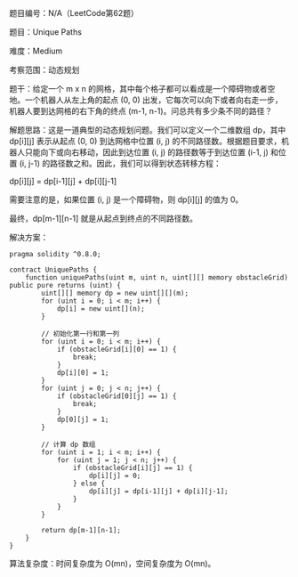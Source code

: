 题目编号：N/A（LeetCode第62题）

题目：Unique Paths

难度：Medium

考察范围：动态规划

题干：给定一个 m x n 的网格，其中每个格子都可以看成是一个障碍物或者空地。一个机器人从左上角的起点 (0, 0) 出发，它每次可以向下或者向右走一步，机器人要到达网格的右下角的终点 (m-1, n-1)。问总共有多少条不同的路径？

解题思路：这是一道典型的动态规划问题。我们可以定义一个二维数组 dp，其中 dp[i][j] 表示从起点 (0, 0) 到达网格中位置 (i, j) 的不同路径数。根据题目要求，机器人只能向下或向右移动，因此到达位置 (i, j) 的路径数等于到达位置 (i-1, j) 和位置 (i, j-1) 的路径数之和。因此，我们可以得到状态转移方程：

dp[i][j] = dp[i-1][j] + dp[i][j-1]

需要注意的是，如果位置 (i, j) 是一个障碍物，则 dp[i][j] 的值为 0。

最终，dp[m-1][n-1] 就是从起点到终点的不同路径数。

解决方案：

```solidity
pragma solidity ^0.8.0;

contract UniquePaths {
    function uniquePaths(uint m, uint n, uint[][] memory obstacleGrid) public pure returns (uint) {
        uint[][] memory dp = new uint[][](m);
        for (uint i = 0; i < m; i++) {
            dp[i] = new uint[](n);
        }
        
        // 初始化第一行和第一列
        for (uint i = 0; i < m; i++) {
            if (obstacleGrid[i][0] == 1) {
                break;
            }
            dp[i][0] = 1;
        }
        for (uint j = 0; j < n; j++) {
            if (obstacleGrid[0][j] == 1) {
                break;
            }
            dp[0][j] = 1;
        }
        
        // 计算 dp 数组
        for (uint i = 1; i < m; i++) {
            for (uint j = 1; j < n; j++) {
                if (obstacleGrid[i][j] == 1) {
                    dp[i][j] = 0;
                } else {
                    dp[i][j] = dp[i-1][j] + dp[i][j-1];
                }
            }
        }
        
        return dp[m-1][n-1];
    }
}
```

算法复杂度：时间复杂度为 O(mn)，空间复杂度为 O(mn)。